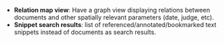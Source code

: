 * **Relation map view**: Have a graph view displaying relations between documents and other spatially relevant parameters (date, judge, etc).
* **Snippet search results**: list of referenced/annotated/bookmarked text snippets instead of documents as search results.